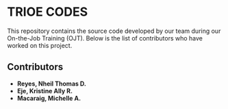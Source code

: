 # TRIOE CODES

This repository contains the source code developed by our team during our On-the-Job Training (OJT). Below is the list of contributors who have worked on this project.

## Contributors
- **Reyes, Nheil Thomas D.**  
- **Eje, Kristine Ally R.**  
- **Macaraig, Michelle A.**  

